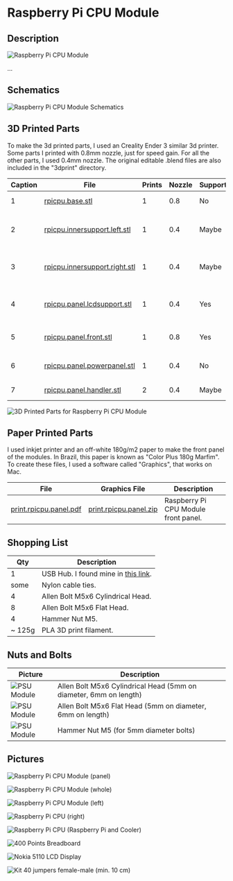 # Raspberry Pi CPU Module

## Description

![Raspberry Pi CPU Module](images/panels/panel-rpicpu.jpg)

...

## Schematics

![Raspberry Pi CPU Module Schematics](images/schematics/schematics-rpicpumodule.jpg)

## 3D Printed Parts

To make the 3d printed parts, I used an Creality Ender 3 similar 3d printer. Some parts I printed with 0.8mm nozzle, just for speed gain. For all the other parts, I used 0.4mm nozzle. The original editable .blend files are also included in the "3dprint" directory.

Caption|File|Prints|Nozzle|Supports|Description|
|---|---|---|---|---|---|
| 1|[rpicpu.base.stl](./3dprint/rpicpu/rpicpu.base.stl)|1|0.8|No|Module base.|
| 2|[rpicpu.innersupport.left.stl](./3dprint/rpicpu/rpicpu.innersupport.left.stl)|1|0.4|Maybe|Left inner support for the usb hub circuit.|
| 3|[rpicpu.innersupport.right.stl](./3dprint/rpicpu/rpicpu.innersupport.right.stl)|1|0.4|Maybe|Right inner support for the usb hub circuit.|
| 4|[rpicpu.panel.lcdsupport.stl](./3dprint/rpicpu/rpicpu.panel.lcdsupport.stl) |1|0.4|Yes|Inner support for LCD modules.|
| 5|[rpicpu.panel.front.stl](./3dprint/rpicpu/rpicpu.panel.front.stl) |1|0.8|Yes|Front panel for the module.|
| 6|[rpicpu.panel.powerpanel.stl](./3dprint/rpicpu/rpicpu.panel.powerpanel.stl)|1|0.4|No|Module switch protector.|
| 7|[rpicpu.panel.handler.stl](./3dprint/rpicpu/rpicpu.panel.handler.stl)|2|0.4|Maybe|Module handlers.|


![3D Printed Parts for Raspberry Pi CPU Module](images/3dprinted/3dprint-module-rpicpu.jpg)

## Paper Printed Parts

I used inkjet printer and an off-white 180g/m2 paper to make the front panel of the modules. In Brazil, this paper is known as "Color Plus 180g Marfim". To create these files, I used a software called "Graphics", that works on Mac.

|File|Graphics File|Description|
|---|---|---|
|[print.rpicpu.panel.pdf](./print/print.rpicpu.panel.pdf)|[print.rpicpu.panel.zip](./print/print.rpicpu.panel.zip)|Raspberry Pi CPU Module front panel.|

## Shopping List

Qty|Description|
|---|---|
|  1| USB Hub. I found mine in [this link](https://pt.aliexpress.com/item/1005001774949015.html). |
| some|Nylon cable ties.|
|  4|Allen Bolt M5x6 Cylindrical Head.|
|  8|Allen Bolt M5x6 Flat Head.|
|  4|Hammer Nut M5.|
| ~ 125g | PLA 3D print filament.|



## Nuts and Bolts

Picture|Description|
|---|---|
|![PSU Module](images/nutsandbolts/nutsandbolts01.jpg)|Allen Bolt M5x6 Cylindrical Head (5mm on diameter, 6mm on length)|
|![PSU Module](images/nutsandbolts/nutsandbolts02.jpg)|Allen Bolt M5x6 Flat Head (5mm on diameter, 6mm on length)|
|![PSU Module](images/nutsandbolts/nutsandbolts03.jpg)|Hammer Nut M5 (for 5mm diameter bolts)|

## Pictures

![Raspberry Pi CPU Module (panel)](images/pictures/picture-rpicpu-001.jpg)

![Raspberry Pi CPU Module (whole)](images/pictures/picture-rpicpu-002.jpg)

![Raspberry Pi CPU Module (left)](images/pictures/picture-rpicpu-003.jpg)

![Raspberry Pi CPU (right)](images/pictures/picture-rpicpu-004.jpg)

![Raspberry Pi CPU (Raspberry Pi and Cooler)](images/pictures/picture-rpicpu-005.jpg)

![400 Points Breadboard](images/pictures/picture-rpicpu-006.jpg)

![Nokia 5110 LCD Display](images/pictures/picture-rpicpu-007.jpg)

![Kit 40 jumpers female-male (min. 10 cm)](images/pictures/picture-rpicpu-008.jpg)
